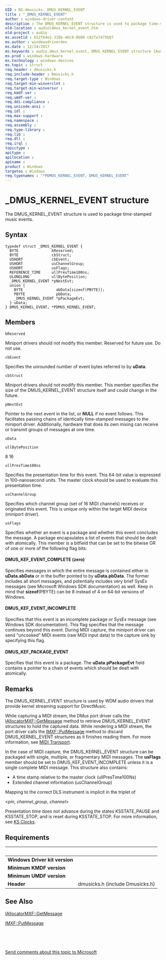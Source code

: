 ```yaml
---
UID : NS:dmusicks._DMUS_KERNEL_EVENT
title : "_DMUS_KERNEL_EVENT"
author : windows-driver-content
description : The DMUS_KERNEL_EVENT structure is used to package time-stamped music events.
old-location : audio\dmus_kernel_event.htm
old-project : audio
ms.assetid : 652f64e2-310b-46c9-8b00-c827a7475b07
ms.author : windowsdriverdev
ms.date : 12/14/2017
ms.keywords : audio.dmus_kernel_event, DMUS_KERNEL_EVENT structure [Audio Devices], DMUS_KERNEL_EVENT, PDMUS_KERNEL_EVENT structure pointer [Audio Devices], *PDMUS_KERNEL_EVENT, PDMUS_KERNEL_EVENT, dmusicks/PDMUS_KERNEL_EVENT, _DMUS_KERNEL_EVENT, aud-prop_b0db54b3-fff3-46f2-abd7-beb4fe189f8f.xml, dmusicks/DMUS_KERNEL_EVENT
ms.prod : windows-hardware
ms.technology : windows-devices
ms.topic : struct
req.header : dmusicks.h
req.include-header : Dmusicks.h
req.target-type : Windows
req.target-min-winverclnt : 
req.target-min-winversvr : 
req.kmdf-ver : 
req.umdf-ver : 
req.ddi-compliance : 
req.unicode-ansi : 
req.idl : 
req.max-support : 
req.namespace : 
req.assembly : 
req.type-library : 
req.lib : 
req.dll : 
req.irql : 
topictype : 
apitype : 
apilocation : 
apiname : 
product : Windows
targetos : Windows
req.typenames : "*PDMUS_KERNEL_EVENT, DMUS_KERNEL_EVENT"
---
```


# _DMUS_KERNEL_EVENT structure
The DMUS_KERNEL_EVENT structure is used to package time-stamped music events.

## Syntax
````
typedef struct _DMUS_KERNEL_EVENT {
  BYTE               bReserved;
  BYTE               cbStruct;
  USHORT             cbEvent;
  USHORT             usChannelGroup;
  USHORT             usFlags;
  REFERENCE_TIME     ullPresTime100ns;
  ULONGLONG          ullBytePosition;
  _DMUS_KERNEL_EVENT *pNextEvt;
  union {
    BYTE               abData[sizeof(PBYTE)];
    PBYTE              pbData;
    _DMUS_KERNEL_EVENT *pPackageEvt;
  } uData;
} DMUS_KERNEL_EVENT, *PDMUS_KERNEL_EVENT;
````

## Members


`bReserved`

Miniport drivers should not modify this member. Reserved for future use. Do not use.

`cbEvent`

Specifies the unrounded number of event bytes referred to by <b>uData</b>.

`cbStruct`

Miniport drivers should not modify this member.
       This member specifies the size of the DMUS_KERNEL_EVENT structure itself and could change in the future.

`pNextEvt`

Pointer to the next event in the list, or <b>NULL</b> if no event follows. This facilitates passing chains of identically time-stamped messages to the miniport driver. Additionally, hardware that does its own mixing can receive or transmit groups of messages at one time.

`uData`



`ullBytePosition`

8 16

`ullPresTime100ns`

Specifies the presentation time for this event. This 64-bit value is expressed in 100-nanosecond units. The master clock should be used to evaluate this presentation time.

`usChannelGroup`

Specifies which channel group (set of 16 MIDI channels) receives or originated this event. This is unique only within the target MIDI device (miniport driver).

`usFlags`

Specifies whether an event is a package and whether this event concludes the message. A package encapsulates a list of events that should be dealt with atomically. This member is a bitfield that can be set to the bitwise OR of one or more of the following flag bits:




#### DMUS_KEF_EVENT_COMPLETE (zero)

Specifies messages in which the entire message is contained either in <b>uData.abData</b> or in the buffer pointed to by <b>uData.pbData</b>. The former includes all short messages, and potentially includes very brief SysEx messages (see Microsoft Windows SDK documentation) as well. Keep in mind that <b>sizeof</b>(PBYTE) can be 8 instead of 4 on 64-bit versions of Windows.


#### DMUS_KEF_EVENT_INCOMPLETE

Specifies that this event is an incomplete package or SysEx message (see Windows SDK documentation). This flag specifies that the message continues beyond this event. During MIDI capture, the miniport driver can send "uncooked" MIDI events (raw MIDI input data) to the capture sink by specifying this flag.


#### DMUS_KEF_PACKAGE_EVENT

Specifies that this event is a package. The <b>uData.pPackageEvt</b> field contains a pointer to a chain of events which should be dealt with atomically.

## Remarks
The DMUS_KERNEL_EVENT structure is used by WDM audio drivers that provide kernel streaming support for DirectMusic.

While capturing a MIDI stream, the DMus port driver calls the <a href="https://msdn.microsoft.com/library/windows/hardware/ff536494">IAllocatorMXF::GetMessage</a> method to retrieve DMUS_KERNEL_EVENT structures to hold the captured data. While rendering a MIDI stream, the port driver calls the <a href="https://msdn.microsoft.com/library/windows/hardware/ff536791">IMXF::PutMessage</a> method to discard DMUS_KERNEL_EVENT structures as it finishes reading them. For more information, see <a href="https://msdn.microsoft.com/ce9ec589-0aea-4ed9-a60d-50f2ddfb0c13">MIDI Transport</a>.

In the case of MIDI capture, the DMUS_KERNEL_EVENT structure can be packaged with single, multiple, or fragmentary MIDI messages. The <b>usFlags</b> member should be set to DMUS_KEF_EVENT_INCOMPLETE unless it is a single complete MIDI message. This structure also contains:
<ul>
<li>
A time stamp relative to the master clock (ullPresTime100Ns)

</li>
<li>
Extended channel information (usChannelGroup)

</li>
</ul>Mapping to the correct DLS instrument is implicit in the triplet of

&lt;<i>pin</i>, <i>channel_group</i>, <i>channel</i>&gt;

Presentation time does not advance during the states KSSTATE_PAUSE and KSSTATE_STOP, and is reset during KSSTATE_STOP. For more information, see <a href="https://msdn.microsoft.com/e3ffc7ca-f3cd-4989-af40-78b6a2438f95">KS Clocks</a>.

## Requirements
| &nbsp; | &nbsp; |
| ---- |:---- |
| **Windows Driver kit version** |  |
| **Minimum KMDF version** |  |
| **Minimum UMDF version** |  |
| **Header** | dmusicks.h (include Dmusicks.h) |

## See Also

<a href="https://msdn.microsoft.com/library/windows/hardware/ff536494">IAllocatorMXF::GetMessage</a>

<a href="https://msdn.microsoft.com/library/windows/hardware/ff536791">IMXF::PutMessage</a>

 

 

<a href="mailto:wsddocfb@microsoft.com?subject=Documentation%20feedback [audio\audio]:%20DMUS_KERNEL_EVENT structure%20 RELEASE:%20(12/14/2017)&amp;body=%0A%0APRIVACY STATEMENT%0A%0AWe use your feedback to improve the documentation. We don't use your email address for any other purpose, and we'll remove your email address from our system after the issue that you're reporting is fixed. While we're working to fix this issue, we might send you an email message to ask for more info. Later, we might also send you an email message to let you know that we've addressed your feedback.%0A%0AFor more info about Microsoft's privacy policy, see http://privacy.microsoft.com/en-us/default.aspx." title="Send comments about this topic to Microsoft">Send comments about this topic to Microsoft</a>
